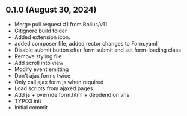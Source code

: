 ## 0.1.0 (August 30, 2024)
  - Merge pull request #1 from Bolius/v11
  - Gitignore build folder
  - Added extension icon.
  - added composer file, added rector changes to Form.yaml
  - Disable submit button efter form submit and set form-loading class
  - Remove styling file
  - Add scroll into view
  - Modify event emitting
  - Don't ajax forms twice
  - Only call ajax form js when required
  - Load scripts from ajaxed pages
  - Add js + override form.html + depdend on vhs
  - TYPO3 init
  - Initial commit

